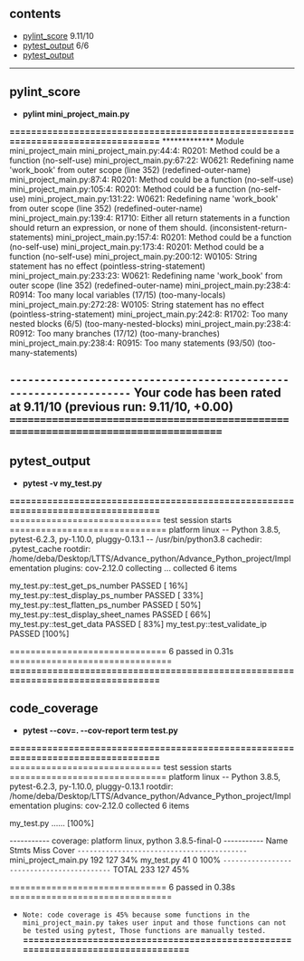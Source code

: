## contents

* [pylint_score](#pylint_score) 9.11/10
* [pytest_output](#pytest_output) 6/6
* [pytest_output](#pytest_output)

----
## pylint_score

* **pylint mini_project_main.py**

**=================================================================================**
************* Module mini_project_main
mini_project_main.py:44:4: R0201: Method could be a function (no-self-use)
mini_project_main.py:67:22: W0621: Redefining name 'work_book' from outer scope (line 352) (redefined-outer-name)
mini_project_main.py:87:4: R0201: Method could be a function (no-self-use)
mini_project_main.py:105:4: R0201: Method could be a function (no-self-use)
mini_project_main.py:131:22: W0621: Redefining name 'work_book' from outer scope (line 352) (redefined-outer-name)
mini_project_main.py:139:4: R1710: Either all return statements in a function should return an expression, or none of them should. (inconsistent-return-statements)
mini_project_main.py:157:4: R0201: Method could be a function (no-self-use)
mini_project_main.py:173:4: R0201: Method could be a function (no-self-use)
mini_project_main.py:200:12: W0105: String statement has no effect (pointless-string-statement)
mini_project_main.py:233:23: W0621: Redefining name 'work_book' from outer scope (line 352) (redefined-outer-name)
mini_project_main.py:238:4: R0914: Too many local variables (17/15) (too-many-locals)
mini_project_main.py:272:28: W0105: String statement has no effect (pointless-string-statement)
mini_project_main.py:242:8: R1702: Too many nested blocks (6/5) (too-many-nested-blocks)
mini_project_main.py:238:4: R0912: Too many branches (17/12) (too-many-branches)
mini_project_main.py:238:4: R0915: Too many statements (93/50) (too-many-statements)

`------------------------------------------------------------------`
Your code has been rated at 9.11/10 (previous run: 9.11/10, +0.00)
`=================================================================================`
----
## pytest_output

* **pytest -v my_test.py**

**=================================================================================**
============================= test session starts ==============================
platform linux -- Python 3.8.5, pytest-6.2.3, py-1.10.0, pluggy-0.13.1 -- /usr/bin/python3.8
cachedir: .pytest_cache
rootdir: /home/deba/Desktop/LTTS/Advance_python/Advance_Python_project/Implementation
plugins: cov-2.12.0
collecting ... collected 6 items

my_test.py::test_get_ps_number PASSED                                    [ 16%]
my_test.py::test_display_ps_number PASSED                                [ 33%]
my_test.py::test_flatten_ps_number PASSED                                [ 50%]
my_test.py::test_display_sheet_names PASSED                              [ 66%]
my_test.py::test_get_data PASSED                                         [ 83%]
my_test.py::test_validate_ip PASSED                                      [100%]

============================== 6 passed in 0.31s ===============================
**=================================================================================**

## code_coverage

* **pytest --cov=. --cov-report term test.py**

**=================================================================================**
============================= test session starts ==============================
platform linux -- Python 3.8.5, pytest-6.2.3, py-1.10.0, pluggy-0.13.1
rootdir: /home/deba/Desktop/LTTS/Advance_python/Advance_Python_project/Implementation
plugins: cov-2.12.0
collected 6 items

my_test.py ......                                                        [100%]

----------- coverage: platform linux, python 3.8.5-final-0 -----------
Name                   Stmts   Miss  Cover
`------------------------------------------`
mini_project_main.py     192    127    34%
my_test.py                41      0   100%
`------------------------------------------`
TOTAL                    233    127    45%


============================== 6 passed in 0.38s ===============================

* `Note: code coverage is 45% because some functions in the mini_project_main.py takes user input and those functions can not be tested using pytest, Those functions are manually tested.`
**=================================================================================**